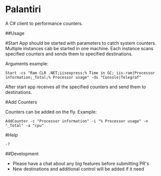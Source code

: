 Palantiri
=============
A C# client to performance counters.

##Usage

#Start
App should be started with parameters to catch system counters. Multiple instances cab be started in one machine. Each instance scans specified counters and sends them to specified destinations. 

Arguments example:

``` 
Start -cs "Ram CLR .NET;iisexpress;% Time in GC; iis-ram|Processor information;_Total;% Processor usage" -ds "Console|Telegraf"
```

After start app receives all the specified counters and send them to destinations.

#Add Counters

Counters can be added on the fly. Example:
```
AddCounter -c "Processor information" -i "% Processor usage" -n "_Total" -a "cpu"
```

#Help 
``` 
-?
```


##Development
* Please have a chat about any big features before submitting PR's
* New destinations and additional control will be added if it need